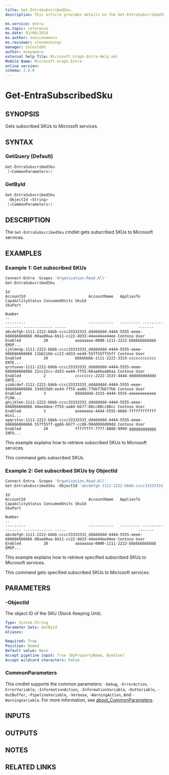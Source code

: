 ```yaml
---
title: Get-EntraSubscribedSku.
description: This article provides details on the Get-EntraSubscribedSku command.

ms.service: entra
ms.topic: reference
ms.date: 03/08/2024
ms.author: eunicewaweru
ms.reviewer: stevemutungi
manager: CelesteDG
author: msewaweru
external help file: Microsoft.Graph.Entra-Help.xml
Module Name: Microsoft.Graph.Entra
online version:
schema: 2.0.0
---
```


# Get-EntraSubscribedSku

## SYNOPSIS

Gets subscribed SKUs to Microsoft services.

## SYNTAX

### GetQuery (Default)

```powershell
Get-EntraSubscribedSku 
 [<CommonParameters>]
```

### GetById

```powershell
Get-EntraSubscribedSku 
 -ObjectId <String> 
 [<CommonParameters>]
```

## DESCRIPTION

The `Get-EntraSubscribedSku` cmdlet gets subscribed SKUs to Microsoft services.

## EXAMPLES

### Example 1: Get subscribed SKUs

```powershell
Connect-Entra -Scopes 'Organization.Read.All'
Get-EntraSubscribedSku
```

```Output
Id                                                                        AccountId                            AccountName   AppliesTo CapabilityStatus ConsumedUnits SkuId                                SkuPart
                                                                                                                                                                                                           Number
--                                                                        ---------                            -----------   --------- ---------------- ------------- -----                                -------
abcdefgh-1111-2222-bbbb-cccc33333333_dddddddd-4444-5555-eeee-666666666666 00aa00aa-bb11-cc22-dd33-44ee44ee44ee Contoso User      Enabled          20            aaaaaaaa-0000-1111-2222-bbbbbbbbbbbb EMSP...
ijklmnop-1111-2222-bbbb-cccc33333333_dddddddd-4444-5555-eeee-666666666666 11bb11bb-cc22-dd33-ee44-55ff55ff55ff Contoso User      Enabled          20            bbbbbbbb-1111-2222-3333-cccccccccccc ENTE...
qrstuvwx-1111-2222-bbbb-cccc33333333_dddddddd-4444-5555-eeee-666666666666 22cc22cc-dd33-ee44-ff55-66aa66aa66aa Contoso User      Enabled          2             cccccccc-2222-3333-4444-dddddddddddd ENTE...
yzabcdef-1111-2222-bbbb-cccc33333333_dddddddd-4444-5555-eeee-666666666666 33dd33dd-ee44-ff55-aa66-77bb77bb77bb Contoso User      Enabled          3             dddddddd-3333-4444-5555-eeeeeeeeeeee FLOW...
ghijklmn-1111-2222-bbbb-cccc33333333_dddddddd-4444-5555-eeee-666666666666 44ee44ee-ff55-aa66-bb77-88cc88cc88cc Contoso User      Enabled          3             eeeeeeee-4444-5555-6666-ffffffffffff Win1...
opqrstuv-1111-2222-bbbb-cccc33333333_dddddddd-4444-5555-eeee-666666666666 55ff55ff-gg66-bb77-cc88-99dd99dd99dd Contoso User      Enabled          20            ffffffff-7777-8888-9999-gggggggggggg INFO...
```

This example explains how to retrieve subscribed SKUs to Microsoft services.  

This command gets subscribed SKUs.


### Example 2: Get subscribed SKUs by ObjectId

```powershell
Connect-Entra -Scopes 'Organization.Read.All'
Get-EntraSubscribedSku -ObjectId 'abcdefgh-1111-2222-bbbb-cccc33333333_dddddddd-4444-5555-eeee-666666666666'
```

```Output
Id                                                                        AccountId                            AccountName   AppliesTo CapabilityStatus ConsumedUnits SkuId                                SkuPart
                                                                                                                                                                                                           Number
--                                                                        ---------                            -----------   --------- ---------------- ------------- -----                                -------
abcdefgh-1111-2222-bbbb-cccc33333333_dddddddd-4444-5555-eeee-666666666666 00aa00aa-bb11-cc22-dd33-44ee44ee44ee Contoso User      Enabled          20            aaaaaaaa-0000-1111-2222-bbbbbbbbbbbb EMSP...
```

This example explains how to retrieve specified subscribed SKUs to Microsoft services.  

This command gets specified subscribed SKUs to Microsoft services.

## PARAMETERS

### -ObjectId

The object ID of the SKU (Stock Keeping Unit).

```yaml
Type: System.String
Parameter Sets: GetById
Aliases:

Required: True
Position: Named
Default value: None
Accept pipeline input: True (ByPropertyName, ByValue)
Accept wildcard characters: False
```

### CommonParameters

This cmdlet supports the common parameters: `-Debug`, `-ErrorAction`, `-ErrorVariable`, `-InformationAction`, `-InformationVariable`, `-OutVariable`, `-OutBuffer`, `-PipelineVariable`, `-Verbose`, `-WarningAction`, and `-WarningVariable`. For more information, see [about_CommonParameters](https://go.microsoft.com/fwlink/?LinkID=113216).

## INPUTS

## OUTPUTS

## NOTES

## RELATED LINKS
